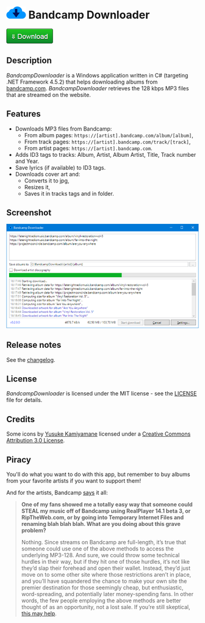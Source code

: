 # ![Logo](Docs/Cloud.png) Bandcamp Downloader

[![Download](Docs/DownloadButton.png)](https://github.com/Otiel/BandcampDownloader/releases/latest)

## Description

_BandcampDownloader_ is a Windows application written in C# (targeting .NET Framework 4.5.2) that helps downloading albums from [bandcamp.com](https://bandcamp.com). _BandcampDownloader_ retrieves the 128 kbps MP3 files that are streamed on the website.

## Features

* Downloads MP3 files from Bandcamp:
  * From album pages: `https://[artist].bandcamp.com/album/[album]`,
  * From track pages: `https://[artist].bandcamp.com/track/[track]`,
  * From artist pages: `https://[artist].bandcamp.com`.
* Adds ID3 tags to tracks: Album, Artist, Album Artist, Title, Track number and Year.
* Save lyrics (if available) to ID3 tags.
* Downloads cover art and:
  * Converts it to jpg,
  * Resizes it,
  * Saves it in tracks tags and in folder.

## Screenshot

![Screenshot](Docs\Screenshot.png)

## Release notes

See the [changelog](CHANGELOG.md).

## License

_BandcampDownloader_ is licensed under the MIT license - see the [LICENSE](LICENSE) file for details.

## Credits

Some icons by [Yusuke Kamiyamane](http://p.yusukekamiyamane.com) licensed under a [Creative Commons Attribution 3.0 License](https://creativecommons.org/licenses/by/3.0).

## Piracy

You'll do what you want to do with this app, but remember to buy albums from your favorite artists if you want to support them!

And for the artists, Bandcamp [says](https://get.bandcamp.help/hc/en-us/articles/360007902173-I-heard-you-can-steal-music-on-Bandcamp-What-are-you-doing-about-this-) it all:
> **One of my fans showed me a totally easy way that someone could STEAL my music off of Bandcamp using RealPlayer 14.1 beta 3, or RipTheWeb.com, or by going into Temporary Internet Files and renaming blah blah blah. What are you doing about this grave problem?**
>
> Nothing. Since streams on Bandcamp are full-length, it’s true that someone could use one of the above methods to access the underlying MP3-128. And sure, we could throw some technical hurdles in their way, but if they hit one of those hurdles, it’s not like they’d slap their forehead and open their wallet. Instead, they’d just move on to some other site where those restrictions aren’t in place, and you’ll have squandered the chance to make your own site the premier destination for those seemingly cheap, but enthusiastic, word-spreading, and potentially later money-spending fans. In other words, the few people employing the above methods are better thought of as an opportunity, not a lost sale. If you’re still skeptical, [this may help](https://newmusicstrategies.com/but-if-they-steal-it/).
